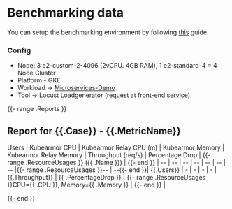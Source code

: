 # Benchmarking data
You can setup the benchmarking environment by following [this](https://github.com/kubearmor/KubeArmor/wiki/Kubearmor-Performance-Benchmarking-Guide) guide.
### Config 
- Node: 3 e2-custom-2-4096 (2vCPU. 4GB RAM), 1 e2-standard-4  = 4 Node Cluster
- Platform - GKE
- Workload -> [Microservices-Demo](https://github.com/GoogleCloudPlatform/microservices-demo)
- Tool -> Locust Loadgenerator (request at front-end service)

{{- range .Reports }}

## Report for {{.Case}} - {{.MetricName}}

Users | Kubearmor CPU | Kubearmor Relay CPU (m) | Kubearmor Memory | Kubearmor Relay Memory | Throughput (req/s) | Percentage Drop | {{- range .ResourceUsages }} ({{ .Name }})  | {{- end }} |
--  |  --  |  --  |  --  |  --  |  --  |  --  |{{- range .ResourceUsages }}--  |  --{{- end }}|
 {{.Users}} | - | - | - | - | {{.Throughput}} | {{ .PercentageDrop }} | {{- range .ResourceUsages }}CPU={{ .CPU }}, Memory={{ .Memory }} | {{- end }} |

{{- end }}